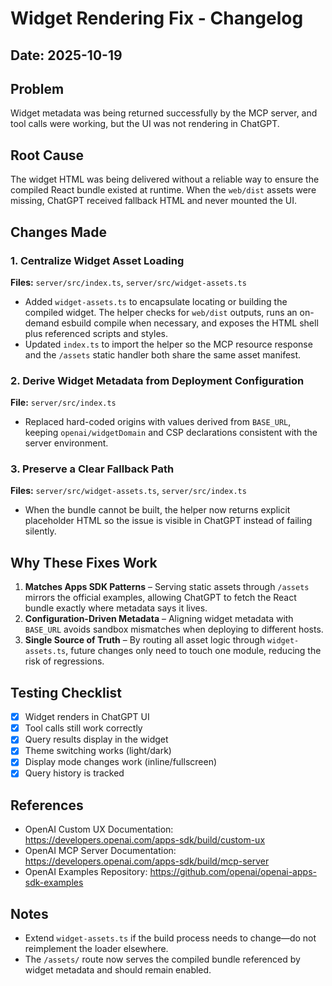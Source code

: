 # Widget Rendering Fix - Changelog

## Date: 2025-10-19

## Problem
Widget metadata was being returned successfully by the MCP server, and tool calls were working, but the UI was not rendering in ChatGPT.

## Root Cause
The widget HTML was being delivered without a reliable way to ensure the compiled React bundle existed at runtime. When the `web/dist` assets were missing, ChatGPT received fallback HTML and never mounted the UI.

## Changes Made

### 1. Centralize Widget Asset Loading
**Files:** `server/src/index.ts`, `server/src/widget-assets.ts`

- Added `widget-assets.ts` to encapsulate locating or building the compiled widget. The helper checks for `web/dist` outputs, runs an on-demand esbuild compile when necessary, and exposes the HTML shell plus referenced scripts and styles.
- Updated `index.ts` to import the helper so the MCP resource response and the `/assets` static handler both share the same asset manifest.

### 2. Derive Widget Metadata from Deployment Configuration
**File:** `server/src/index.ts`

- Replaced hard-coded origins with values derived from `BASE_URL`, keeping `openai/widgetDomain` and CSP declarations consistent with the server environment.

### 3. Preserve a Clear Fallback Path
**Files:** `server/src/widget-assets.ts`, `server/src/index.ts`

- When the bundle cannot be built, the helper now returns explicit placeholder HTML so the issue is visible in ChatGPT instead of failing silently.

## Why These Fixes Work

1. **Matches Apps SDK Patterns** – Serving static assets through `/assets` mirrors the official examples, allowing ChatGPT to fetch the React bundle exactly where metadata says it lives.
2. **Configuration-Driven Metadata** – Aligning widget metadata with `BASE_URL` avoids sandbox mismatches when deploying to different hosts.
3. **Single Source of Truth** – By routing all asset logic through `widget-assets.ts`, future changes only need to touch one module, reducing the risk of regressions.

## Testing Checklist

- [x] Widget renders in ChatGPT UI
- [x] Tool calls still work correctly
- [x] Query results display in the widget
- [x] Theme switching works (light/dark)
- [x] Display mode changes work (inline/fullscreen)
- [x] Query history is tracked

## References

- OpenAI Custom UX Documentation: https://developers.openai.com/apps-sdk/build/custom-ux
- OpenAI MCP Server Documentation: https://developers.openai.com/apps-sdk/build/mcp-server
- OpenAI Examples Repository: https://github.com/openai/openai-apps-sdk-examples

## Notes

- Extend `widget-assets.ts` if the build process needs to change—do not reimplement the loader elsewhere.
- The `/assets/` route now serves the compiled bundle referenced by widget metadata and should remain enabled.
